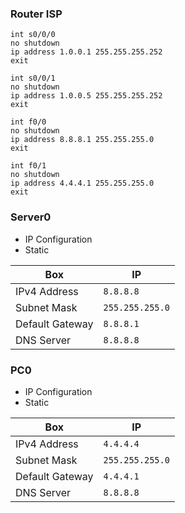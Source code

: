 ### Router ISP
```
int s0/0/0
no shutdown
ip address 1.0.0.1 255.255.255.252
exit
```
```
int s0/0/1
no shutdown
ip address 1.0.0.5 255.255.255.252
exit
```
```
int f0/0
no shutdown
ip address 8.8.8.1 255.255.255.0
exit
```
```
int f0/1
no shutdown
ip address 4.4.4.1 255.255.255.0
exit
```

### Server0
* IP Configuration
* Static

| Box  | IP |
| ------------- | ------------- |
| IPv4 Address | `8.8.8.8` |
| Subnet Mask | `255.255.255.0` |
| Default Gateway | `8.8.8.1` |
| DNS Server | `8.8.8.8` |

### PC0
* IP Configuration
* Static

| Box  | IP |
| ------------- | ------------- |
| IPv4 Address | `4.4.4.4` |
| Subnet Mask | `255.255.255.0` |
| Default Gateway | `4.4.4.1` |
| DNS Server | `8.8.8.8` |
